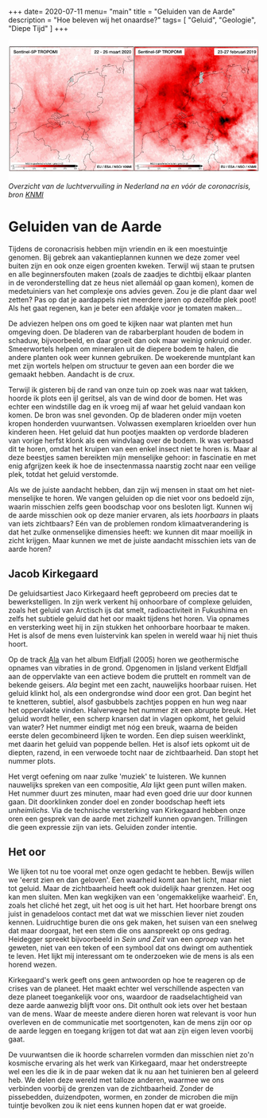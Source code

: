 
+++
date= 2020-07-11
menu= "main"
title = "Geluiden van de Aarde"
description = "Hoe beleven wij het onaardse?"
tags= [
    "Geluid",
    "Geologie",
    "Diepe Tijd"
]
+++

![](https://github.com/Boreque/deklos/blob/master/static/images/lucht.png?raw=true "Luchtkwaliteit voor en na Corona")
*Overzicht van de luchtvervuiling in Nederland na en vóór de coronacrisis, bron [KNMI](https://www.knmi.nl/over-het-knmi/nieuws/afname-luchtvervuiling-boven-nederland)*

# Geluiden van de Aarde

Tijdens de coronacrisis hebben mijn vriendin en ik een moestuintje genomen. Bij gebrek aan vakantieplannen kunnen we deze zomer veel buiten zijn en ook onze eigen groenten kweken. <!--more-->Terwijl wij staan te prutsen en alle beginnersfouten maken (zoals de zaadjes te dichtbij elkaar planten in de veronderstelling dat ze heus niet allemáál op gaan komen), komen de medetuiniers van het complexje ons advies geven. Zou je die plant daar wel zetten? Pas op dat je aardappels niet meerdere jaren op dezelfde plek poot! Als het gaat regenen, kan je beter een afdakje voor je tomaten maken... 

De adviezen helpen ons om goed te kijken naar wat planten met hun omgeving doen. De bladeren van de rabarberplant houden de bodem in schaduw, bijvoorbeeld, en daar groeit dan ook maar weinig onkruid onder. Smeerwortels helpen om mineralen uit de diepere bodem te halen, die andere planten ook weer kunnen gebruiken. De woekerende muntplant kan met zijn wortels helpen om structuur te geven aan een border die we gemaakt hebben. Aandacht is de crux.

Terwijl ik gisteren bij de rand van onze tuin op zoek was naar wat takken, hoorde ik plots een ijl geritsel, als van de wind door de bomen. Het was echter een windstille dag en ik vroeg mij af waar het geluid vandaan kon komen. De bron was snel gevonden. Op de bladeren onder mijn voeten kropen honderden vuurwantsen. Volwassen exemplaren krioelden over hun kinderen heen. Het geluid dat hun pootjes maakten op verdorde bladeren van vorige herfst klonk als een windvlaag over de bodem. Ik was verbaasd dit te horen, omdat het kruipen van een enkel insect niet te horen is. Maar al deze beestjes samen bereikten mijn menselijke gehoor: in fascinatie en met enig afgrijzen keek ik hoe de insectenmassa naarstig zocht naar een veilige plek, totdat het geluid verstomde. 

Als we de juiste aandacht hebben, dan zijn wij mensen in staat om het niet-menselijke te horen. We vangen geluiden op die niet voor ons bedoeld zijn, waarin misschien zelfs geen boodschap voor ons besloten ligt. Kunnen wij de aarde misschien ook op deze manier ervaren, als iets *hoorbaars* in plaats van iets zichtbaars? Eén van de problemen rondom klimaatverandering is dat het zulke onmenselijke dimensies heeft: we kunnen dit maar moeilijk in zicht krijgen. Maar kunnen we met de juiste aandacht misschien iets van de aarde horen?

## Jacob Kirkegaard

De geluidsartiest Jaco Kirkegaard heeft geprobeerd om precies dat te bewerkstelligen. In zijn werk verkent hij onhoorbare of complexe geluiden, zoals het geluid van Arctisch ijs dat smelt, radioactiviteit in Fukushima en zelfs het subtiele geluid dat het oor maakt tijdens het horen. Via opnames en versterking weet hij in zijn stukken het onhoorbare hoorbaar te maken. Het is alsof de mens even luistervink kan spelen in wereld waar hij niet thuis hoort. 

Op de track [Ala](https://touch333.bandcamp.com/album/eldfjall) van het album Eldfjall (2005) horen we geothermische opnames van vibraties in de grond. Opgenomen in Ijsland verkent Eldfjall aan de oppervlakte van een actieve bodem die pruttelt en rommelt van de bekende geisers. *Ala* begint met een zacht, nauwelijks hoorbaar ruisen. Het geluid klinkt hol, als een ondergrondse wind door een grot. Dan begint het te knetteren, subtiel, alsof gasbubbels zachtjes poppen en hun weg naar het oppervlakte vinden. Halverwege het nummer zit een abrupte breuk. Het  geluid wordt heller, een scherp knarsen dat in vlagen opkomt, het geluid van water? Het nummer eindigt met nóg een breuk, waarna de beiden eerste delen gecombineerd lijken te worden. Een diep suisen weerklinkt, met daarin het geluid van poppende bellen. Het is alsof iets opkomt uit de diepten, razend, in een verwoede tocht naar de zichtbaarheid. Dan stopt het nummer plots. 

Het vergt oefening om naar zulke 'muziek' te luisteren. We kunnen nauwelijks spreken van een compositie, *Ala* lijkt geen punt willen maken. Het nummer duurt zes minuten, maar had even goed drie uur door kunnen gaan. Dit doorklinken zonder doel en zonder boodschap heeft iets *unheimlichs*. Via de technische versterking van Kirkegaard hebben onze oren een gesprek van de aarde met zichzelf kunnen opvangen. Trillingen die geen expressie zijn van iets. Geluiden zonder intentie. 

## Het oor

We lijken tot nu toe vooral met onze ogen gedacht te hebben. Bewijs willen we 'eerst zien en dan geloven'. Een waarheid komt aan het licht, maar niet tot geluid. Maar de zichtbaarheid heeft ook duidelijk haar grenzen. Het oog kan men sluiten. Men kan wegkijken van een 'ongemakkelijke waarheid'. En, zoals het cliché het zegt, uit het oog is uit het hart. Het hoorbare brengt ons juist in genadeloos contact met dat wat we misschien liever niet zouden kennen. Luidruchtige buren die ons gek maken, het suisen van een snelweg dat maar doorgaat, het een stem die ons aanspreekt op ons gedrag. Heidegger spreekt bijvoorbeeld in *Sein und Zeit* van een *oproep* van het geweten, niet van een teken of een symbool dat ons dwingt om authentiek te leven. Het lijkt mij interessant om te onderzoeken wie de mens is als een horend wezen. 

Kirkegaard's werk geeft ons geen antwoorden op hoe te reageren op de crises van de planeet. Het maakt echter wel verschillende aspecten van deze planeet toegankelijk voor ons, waardoor de raadselachtigheid van deze aarde aanwezig blijft voor ons. Dit onthult ook iets over het bestaan van de mens. Waar de meeste andere dieren horen wat relevant is voor hun overleven en de communicatie met soortgenoten, kan de mens zijn oor op de aarde leggen en toegang krijgen tot dat wat aan zijn eigen leven voorbij gaat. 

De vuurwantsen die ik hoorde scharrelen vormden dan misschien niet zo'n kosmische ervaring als het werk van Kirkegaard, maar het onderstreepte wel een les die ik in de paar weken dat ik nu aan het tuinieren ben al geleerd heb. We delen deze wereld met talloze anderen, waarmee we ons verbinden voorbij de grenzen van de zichtbaarheid. Zonder de pissebedden, duizendpoten, wormen, en zonder de microben die mijn tuintje bevolken zou ik niet eens kunnen hopen dat er wat groeide. 
